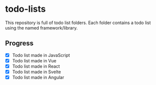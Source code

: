 # todo-lists

This repository is full of todo list folders. Each folder contains a todo list using the named framework/library.

## Progress

- [x] Todo list made in JavaScript
- [x] Todo list made in Vue
- [x] Todo list made in React
- [x] Todo list made in Svelte
- [x] Todo list made in Angular
